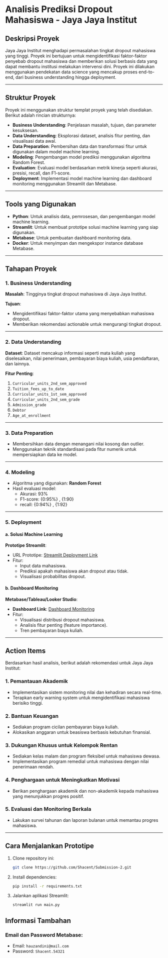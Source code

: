 # Analisis Prediksi Dropout Mahasiswa - Jaya Jaya Institut

## Deskripsi Proyek
Jaya Jaya Institut menghadapi permasalahan tingkat dropout mahasiswa yang tinggi. Proyek ini bertujuan untuk mengidentifikasi faktor-faktor penyebab dropout mahasiswa dan memberikan solusi berbasis data yang dapat membantu institusi melakukan intervensi dini. Proyek ini dilakukan menggunakan pendekatan data science yang mencakup proses end-to-end, dari business understanding hingga deployment.

---

## Struktur Proyek
Proyek ini menggunakan struktur templat proyek yang telah disediakan. Berikut adalah rincian strukturnya:

- **Business Understanding**: Penjelasan masalah, tujuan, dan parameter kesuksesan.
- **Data Understanding**: Eksplorasi dataset, analisis fitur penting, dan visualisasi data awal.
- **Data Preparation**: Pembersihan data dan transformasi fitur untuk digunakan dalam model machine learning.
- **Modeling**: Pengembangan model prediksi menggunakan algoritma Random Forest.
- **Evaluation**: Evaluasi model berdasarkan metrik kinerja seperti akurasi, presisi, recall, dan F1-score.
- **Deployment**: Implementasi model machine learning dan dashboard monitoring menggunakan Streamlit dan Metabase.

---

## Tools yang Digunakan
- **Python**: Untuk analisis data, pemrosesan, dan pengembangan model machine learning.
- **Streamlit**: Untuk membuat prototipe solusi machine learning yang siap digunakan.
- **Metabase**: Untuk pembuatan dashboard monitoring data.
- **Docker**: Untuk menyimpan dan mengekspor instance database Metabase.

---

## Tahapan Proyek

### 1. Business Understanding
**Masalah**: Tingginya tingkat dropout mahasiswa di Jaya Jaya Institut.

**Tujuan**:
- Mengidentifikasi faktor-faktor utama yang menyebabkan mahasiswa dropout.
- Memberikan rekomendasi actionable untuk mengurangi tingkat dropout.

---

### 2. Data Understanding
**Dataset**:
Dataset mencakup informasi seperti mata kuliah yang diselesaikan, nilai penerimaan, pembayaran biaya kuliah, usia pendaftaran, dan lainnya.

**Fitur Penting**:
1. `Curricular_units_2nd_sem_approved`
2. `Tuition_fees_up_to_date`
3. `Curricular_units_1st_sem_approved`
4. `Curricular_units_2nd_sem_grade`
5. `Admission_grade`
6. `Debtor`
7. `Age_at_enrollment`

---

### 3. Data Preparation
- Membersihkan data dengan menangani nilai kosong dan outlier.
- Menggunakan teknik standardisasi pada fitur numerik untuk mempersiapkan data ke model.

---

### 4. Modeling
- Algoritma yang digunakan: **Random Forest**
- Hasil evaluasi model:
  - Akurasi: 93%
  - F1-score: {0:95%} , {1:90}
  - recall: {0:94%} , {1:92}
---

### 5. Deployment

#### a. Solusi Machine Learning
**Prototipe Streamlit**: 
- URL Prototipe: [Streamlit Deployment Link]([https://streamlit.app/](https://jaya-institute-model-deployment.streamlit.app/))
- Fitur:
  - Input data mahasiswa.
  - Prediksi apakah mahasiswa akan dropout atau tidak.
  - Visualisasi probabilitas dropout.

#### b. Dashboard Monitoring
**Metabase/Tableau/Looker Studio**:
- **Dashboard Link**: [Dashboard Monitoring]([https://metabase-link.com/](https://github.com/Shacent/Submission-2/blob/main/Jaya%20Jaya%20Institute%20Dashboard%20-%20Hauzan.pdf))
- Fitur:
  - Visualisasi distribusi dropout mahasiswa.
  - Analisis fitur penting (feature importance).
  - Tren pembayaran biaya kuliah.

---

## Action Items
Berdasarkan hasil analisis, berikut adalah rekomendasi untuk Jaya Jaya Institut:

### 1. Pemantauan Akademik
- Implementasikan sistem monitoring nilai dan kehadiran secara real-time.
- Terapkan early warning system untuk mengidentifikasi mahasiswa berisiko tinggi.

### 2. Bantuan Keuangan
- Sediakan program cicilan pembayaran biaya kuliah.
- Alokasikan anggaran untuk beasiswa berbasis kebutuhan finansial.

### 3. Dukungan Khusus untuk Kelompok Rentan
- Sediakan kelas malam dan program fleksibel untuk mahasiswa dewasa.
- Implementasikan program remedial untuk mahasiswa dengan nilai penerimaan rendah.

### 4. Penghargaan untuk Meningkatkan Motivasi
- Berikan penghargaan akademik dan non-akademik kepada mahasiswa yang menunjukkan progres positif.

### 5. Evaluasi dan Monitoring Berkala
- Lakukan survei tahunan dan laporan bulanan untuk memantau progres mahasiswa.

---

## Cara Menjalankan Prototipe
1. Clone repository ini:
   ```bash
   git clone https://github.com/Shacent/Submission-2.git
   ```
2. Install dependencies:
   ```bash
   pip install -r requirements.txt
   ```
3. Jalankan aplikasi Streamlit:
   ```bash
   streamlit run main.py
   ```


## Informasi Tambahan
### Email dan Password Metabase:
- Email: `hauzandini@mail.com`
- Password: `Shacent.54321`

